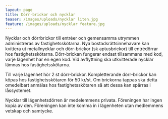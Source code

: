 ```yaml
---
layout: page
title: Dörr-brickor och nycklar
teaser: /images/uploads/nycklar liten.jpg
feature: /images/uploads/nycklar feature.jpg
---
```

Nycklar och dörrbrickor till entréer och gemensamma utrymmen administreras av fastighetsskötarna. Nya bostadsrättsinnehavare kan kvittera ut metallnycklar och dörr-brickor (sk aptusbrickor) till entrédörrar hos fastighetsskötarna. Dörr-brickan fungerar endast tillsammans med kod, varje lägenhet har en egen kod. Vid avflyttning ska utkvitterade nycklar lämnas hos fastighetsskötarna. 

Till varje lägenhet hör 2 st dörr-brickor. Kompletterande dörr-brickor kan köpas hos fastighetsskötaren för 50 kr/st. Om brickorna tappas ska detta omedelbart anmälas hos fastighetsskötaren så att dessa kan spärras i låssystemet.

Nycklar till lägenhetsdörren är medelemmens privata. Föreningen har ingen kopia av den. Föreningen kan inte komma in i lägenheten utan medlemmens vetskap och samtycke.
